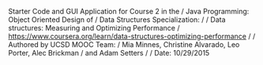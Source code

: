 
Starter Code and GUI Application for Course 2 in the
/ Java Programming: Object Oriented Design of 
/ Data Structures Specialization:
/
/ Data structures: Measuring and Optimizing Performance
/ https://www.coursera.org/learn/data-structures-optimizing-performance
/
/ Authored by UCSD MOOC Team:
/ Mia Minnes, Christine Alvarado, Leo Porter, Alec Brickman
/ and Adam Setters
/
/ Date: 10/29/2015


